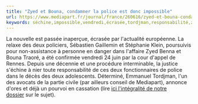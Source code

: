 ```yaml
---
title: "Zyed et Bouna, condamner la police est donc impossible"
url: https://www.mediapart.fr/journal/france/260616/zyed-et-bouna-condamner-la-police-est-donc-impossible
keywords: séchine,impossible,vendredi,écrasée,tordjman,responsabilité,zyed,stéphanie,traoré,sébastien,rennes,condamner,bouna
---
```

La nouvelle est passée inaperçue, écrasée par l'actualité européenne. La relaxe des deux policiers, Sébastien Gaillemin et Stéphanie Klein, poursuivis pour non-assistance à personne en danger dans l'affaire Zyed Benna et Bouna Traoré, a été confirmée vendredi 24 juin par la cour d'appel de Rennes. Depuis une décennie et une procédure interminable, la justice s'échine à nier toute responsabilité de ces deux fonctionnaires de police dans le décès des deux adolescents. Déterminé, Emmanuel Tordjman, l'un des avocats de la partie civile (par ailleurs conseil de Mediapart), annonce d'ores et déjà un pourvoi en cassation (lire [ici l\'intégralité de notre dossier](https://www.mediapart.fr/journal/france/dossier/dossier-clichy-sous-bois-morts-sans-justice) sur le sujet). 
